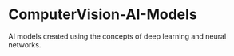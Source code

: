 # ComputerVision-AI-Models
AI models created using the concepts of deep learning and neural networks.
